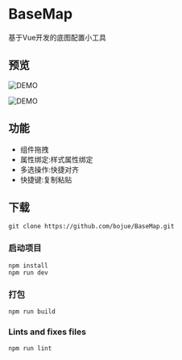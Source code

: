 # BaseMap

基于Vue开发的底图配置小工具

## 预览

![DEMO](https://github.com/bojue/BaseMap/blob/master/src/assets/demo.png)

![DEMO](https://github.com/bojue/BaseMap/blob/master/src/assets/other.png)

## 功能
- 组件拖拽
- 属性绑定:样式属性绑定
- 多选操作:快捷对齐
- 快捷键:复制粘贴

## 下载
```
git clone https://github.com/bojue/BaseMap.git
```

### 启动项目
```
npm install
npm run dev 
```

### 打包
```
npm run build
```

### Lints and fixes files
```
npm run lint
```
